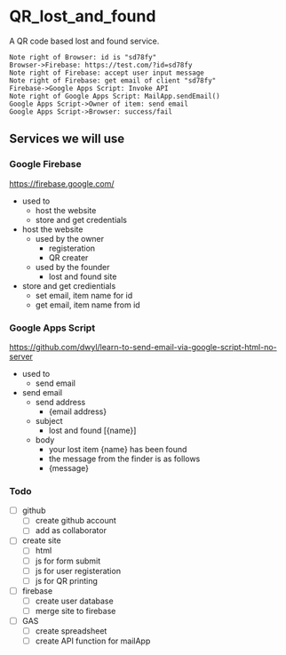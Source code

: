 # QR_lost_and_found
A QR code based lost and found service.
```sequence
Note right of Browser: id is "sd78fy"
Browser->Firebase: https://test.com/?id=sd78fy
Note right of Firebase: accept user input message 
Note right of Firebase: get email of client "sd78fy" 
Firebase->Google Apps Script: Invoke API
Note right of Google Apps Script: MailApp.sendEmail()
Google Apps Script->Owner of item: send email
Google Apps Script->Browser: success/fail
```
## Services we will use
### Google Firebase
https://firebase.google.com/
- used to
    - host the website
    - store and get credentials
- host the website
    - used by the owner
        - registeration
        - QR creater
    - used by the founder
        - lost and found site
- store and get credientials
    - set email, item name for id
    - get email, item name from id
### Google Apps Script
https://github.com/dwyl/learn-to-send-email-via-google-script-html-no-server
- used to
    - send email
- send email
    - send address
        - {email address}
    - subject
        - lost and found [{name}]
    - body
        - your lost item {name} has been found
        - the message from the finder is as follows
        - {message}

### Todo
- [ ] github
    - [ ] create github account
    - [ ] add as collaborator
- [ ] create site
    - [ ] html
    - [ ] js for form submit
    - [ ] js for user registeration
    - [ ] js for QR printing
- [ ] firebase
    - [ ] create user database
    - [ ] merge site to firebase
- [ ] GAS
    - [ ] create spreadsheet
    - [ ] create API function for mailApp